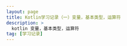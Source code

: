 ```yaml
---
layout: page
title: Kotlin学习记录（一）变量，基本类型，运算符
description: >
  kotlin 变量，基本类型，运算符
tag: [学习记录]
---
```

